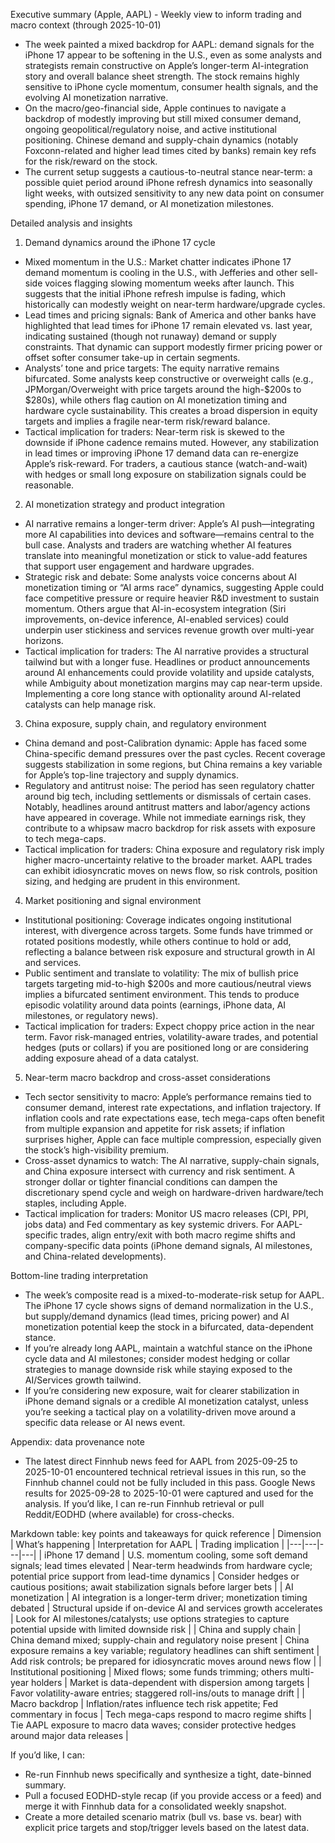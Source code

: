 Executive summary (Apple, AAPL) - Weekly view to inform trading and macro context (through 2025-10-01)

- The week painted a mixed backdrop for AAPL: demand signals for the iPhone 17 appear to be softening in the U.S., even as some analysts and strategists remain constructive on Apple’s longer-term AI-integration story and overall balance sheet strength. The stock remains highly sensitive to iPhone cycle momentum, consumer health signals, and the evolving AI monetization narrative.
- On the macro/geo-financial side, Apple continues to navigate a backdrop of modestly improving but still mixed consumer demand, ongoing geopolitical/regulatory noise, and active institutional positioning. Chinese demand and supply-chain dynamics (notably Foxconn-related and higher lead times cited by banks) remain key refs for the risk/reward on the stock.
- The current setup suggests a cautious-to-neutral stance near-term: a possible quiet period around iPhone refresh dynamics into seasonally light weeks, with outsized sensitivity to any new data point on consumer spending, iPhone 17 demand, or AI monetization milestones.

Detailed analysis and insights

1) Demand dynamics around the iPhone 17 cycle
- Mixed momentum in the U.S.: Market chatter indicates iPhone 17 demand momentum is cooling in the U.S., with Jefferies and other sell-side voices flagging slowing momentum weeks after launch. This suggests that the initial iPhone refresh impulse is fading, which historically can modestly weight on near-term hardware/upgrade cycles.
- Lead times and pricing signals: Bank of America and other banks have highlighted that lead times for iPhone 17 remain elevated vs. last year, indicating sustained (though not runaway) demand or supply constraints. That dynamic can support modestly firmer pricing power or offset softer consumer take-up in certain segments.
- Analysts’ tone and price targets: The equity narrative remains bifurcated. Some analysts keep constructive or overweight calls (e.g., JPMorgan/Overweight with price targets around the high-$200s to $280s), while others flag caution on AI monetization timing and hardware cycle sustainability. This creates a broad dispersion in equity targets and implies a fragile near-term risk/reward balance.
- Tactical implication for traders: Near-term risk is skewed to the downside if iPhone cadence remains muted. However, any stabilization in lead times or improving iPhone 17 demand data can re-energize Apple’s risk-reward. For traders, a cautious stance (watch-and-wait) with hedges or small long exposure on stabilization signals could be reasonable.

2) AI monetization strategy and product integration
- AI narrative remains a longer-term driver: Apple’s AI push—integrating more AI capabilities into devices and software—remains central to the bull case. Analysts and traders are watching whether AI features translate into meaningful monetization or stick to value-add features that support user engagement and hardware upgrades.
- Strategic risk and debate: Some analysts voice concerns about AI monetization timing or “AI arms race” dynamics, suggesting Apple could face competitive pressure or require heavier R&D investment to sustain momentum. Others argue that AI-in-ecosystem integration (Siri improvements, on-device inference, AI-enabled services) could underpin user stickiness and services revenue growth over multi-year horizons.
- Tactical implication for traders: The AI narrative provides a structural tailwind but with a longer fuse. Headlines or product announcements around AI enhancements could provide volatility and upside catalysts, while Ambiguity about monetization margins may cap near-term upside. Implementing a core long stance with optionality around AI-related catalysts can help manage risk.

3) China exposure, supply chain, and regulatory environment
- China demand and post-Calibration dynamic: Apple has faced some China-specific demand pressures over the past cycles. Recent coverage suggests stabilization in some regions, but China remains a key variable for Apple’s top-line trajectory and supply dynamics.
- Regulatory and antitrust noise: The period has seen regulatory chatter around big tech, including settlements or dismissals of certain cases. Notably, headlines around antitrust matters and labor/agency actions have appeared in coverage. While not immediate earnings risk, they contribute to a whipsaw macro backdrop for risk assets with exposure to tech mega-caps.
- Tactical implication for traders: China exposure and regulatory risk imply higher macro-uncertainty relative to the broader market. AAPL trades can exhibit idiosyncratic moves on news flow, so risk controls, position sizing, and hedging are prudent in this environment.

4) Market positioning and signal environment
- Institutional positioning: Coverage indicates ongoing institutional interest, with divergence across targets. Some funds have trimmed or rotated positions modestly, while others continue to hold or add, reflecting a balance between risk exposure and structural growth in AI and services.
- Public sentiment and translate to volatility: The mix of bullish price targets targeting mid-to-high $200s and more cautious/neutral views implies a bifurcated sentiment environment. This tends to produce episodic volatility around data points (earnings, iPhone data, AI milestones, or regulatory news).
- Tactical implication for traders: Expect choppy price action in the near term. Favor risk-managed entries, volatility-aware trades, and potential hedges (puts or collars) if you are positioned long or are considering adding exposure ahead of a data catalyst.

5) Near-term macro backdrop and cross-asset considerations
- Tech sector sensitivity to macro: Apple’s performance remains tied to consumer demand, interest rate expectations, and inflation trajectory. If inflation cools and rate expectations ease, tech mega-caps often benefit from multiple expansion and appetite for risk assets; if inflation surprises higher, Apple can face multiple compression, especially given the stock’s high-visibility premium.
- Cross-asset dynamics to watch: The AI narrative, supply-chain signals, and China exposure intersect with currency and risk sentiment. A stronger dollar or tighter financial conditions can dampen the discretionary spend cycle and weigh on hardware-driven hardware/tech staples, including Apple.
- Tactical implication for traders: Monitor US macro releases (CPI, PPI, jobs data) and Fed commentary as key systemic drivers. For AAPL-specific trades, align entry/exit with both macro regime shifts and company-specific data points (iPhone demand signals, AI milestones, and China-related developments).

Bottom-line trading interpretation
- The week’s composite read is a mixed-to-moderate-risk setup for AAPL. The iPhone 17 cycle shows signs of demand normalization in the U.S., but supply/demand dynamics (lead times, pricing power) and AI monetization potential keep the stock in a bifurcated, data-dependent stance.
- If you’re already long AAPL, maintain a watchful stance on the iPhone cycle data and AI milestones; consider modest hedging or collar strategies to manage downside risk while staying exposed to the AI/Services growth tailwind.
- If you’re considering new exposure, wait for clearer stabilization in iPhone demand signals or a credible AI monetization catalyst, unless you’re seeking a tactical play on a volatility-driven move around a specific data release or AI news event.

Appendix: data provenance note
- The latest direct Finnhub news feed for AAPL from 2025-09-25 to 2025-10-01 encountered technical retrieval issues in this run, so the Finnhub channel could not be fully included in this pass. Google News results for 2025-09-28 to 2025-10-01 were captured and used for the analysis. If you’d like, I can re-run Finnhub retrieval or pull Reddit/EODHD (where available) for cross-checks.

Markdown table: key points and takeaways for quick reference
| Dimension | What’s happening | Interpretation for AAPL | Trading implication |
|---|---|---|---|
| iPhone 17 demand | U.S. momentum cooling, some soft demand signals; lead times elevated | Near-term headwinds from hardware cycle; potential price support from lead-time dynamics | Consider hedges or cautious positions; await stabilization signals before larger bets |
| AI monetization | AI integration is a longer-term driver; monetization timing debated | Structural upside if on-device AI and services growth accelerates | Look for AI milestones/catalysts; use options strategies to capture potential upside with limited downside risk |
| China and supply chain | China demand mixed; supply-chain and regulatory noise present | China exposure remains a key variable; regulatory headlines can shift sentiment | Add risk controls; be prepared for idiosyncratic moves around news flow |
| Institutional positioning | Mixed flows; some funds trimming; others multi-year holders | Market is data-dependent with dispersion among targets | Favor volatility-aware entries; staggered roll-ins/outs to manage drift |
| Macro backdrop | Inflation/rates influence tech risk appetite; Fed commentary in focus | Tech mega-caps respond to macro regime shifts | Tie AAPL exposure to macro data waves; consider protective hedges around major data releases |

If you’d like, I can:
- Re-run Finnhub news specifically and synthesize a tight, date-binned summary.
- Pull a focused EODHD-style recap (if you provide access or a feed) and merge it with Finnhub data for a consolidated weekly snapshot.
- Create a more detailed scenario matrix (bull vs. base vs. bear) with explicit price targets and stop/trigger levels based on the latest data.
